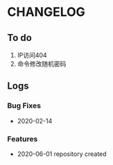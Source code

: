 # CHANGELOG

## To do

1. IP访问404
2. 命令修改随机密码

## Logs

### Bug Fixes

* 2020-02-14  

### Features

* 2020-06-01  repository created  

